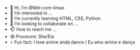- 👋 Hi, I’m @Mel-com-limao
- 👀 I’m interested in ...
- 🌱 I’m currently learning HTML, CSS, Python
- 💞️ I’m looking to collaborate on ...
- 📫 How to reach me ...
- 😄 Pronouns: She/Ela
- ⚡ Fun fact: I love anime anda dance / Eu amo anime e dança

<!---
Mel-com-limao/Mel-com-limao is a ✨ special ✨ repository because its `README.md` (this file) appears on your GitHub profile.
You can click the Preview link to take a look at your changes.
--->
